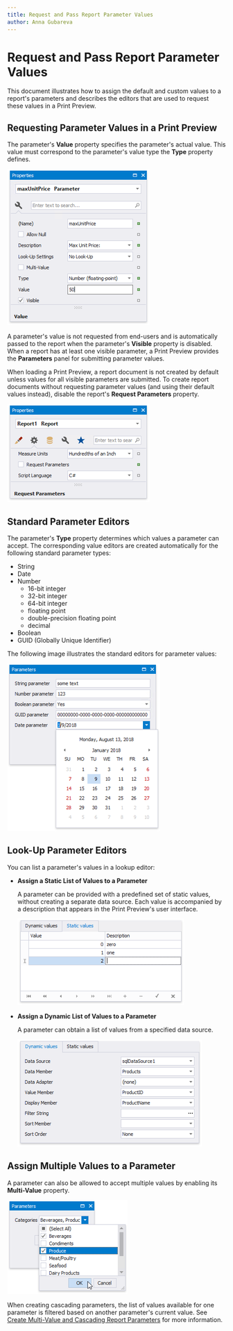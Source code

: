 ```yaml
---
title: Request and Pass Report Parameter Values
author: Anna Gubareva
---
```

# Request and Pass Report Parameter Values

This document illustrates how to assign the default and custom values to a report's parameters and describes the editors that are used to request these values in a Print Preview.

## <a name="requesting"></a>Requesting Parameter Values in a Print Preview
The parameter's **Value** property specifies the parameter's actual value. This value must correspond to the parameter's value type the **Type** property defines.

![](../../../../../images/eurd-win-parameters-settings.png)

A parameter's value is not requested from end-users and is automatically passed to the report when the parameter's **Visible** property is disabled. When a report has at least one visible parameter, a Print Preview provides the **Parameters** panel for submitting parameter values.

When loading a Print Preview, a report document is not created by default unless values for all visible parameters are submitted. To create report documents without requesting parameter values (and using their default values instead), disable the report's **Request Parameters** property.

![](../../../../../images/eurd-win-parameters-report-request-parameters.png)

## <a name="standard"></a>Standard Parameter Editors

The parameter's **Type** property determines which values a parameter can accept. The corresponding value editors are created automatically for the following standard parameter types:

* String
* Date
* Number
	* 16-bit integer
	* 32-bit integer
	* 64-bit integer
	* floating point
	* double-precision floating point
	* decimal
* Boolean
* GUID (Globally Unique Identifier)

The following image illustrates the standard editors for parameter values:

![](../../../../../images/eurd-win-parameters-standard-editors.png)

## <a name="lookup"></a>Look-Up Parameter Editors
You can list a parameter's values in a lookup editor:

* **Assign a Static List of Values to a Parameter**
	
	A parameter can be provided with a predefined set of static values, without creating a separate data source. Each value is accompanied by a description that appears in the Print Preview's user interface.
	
	![](../../../../../images/eurd-win-parameters-static-values.png)
	
* **Assign a Dynamic List of Values to a Parameter**
	
	A parameter can obtain a list of values from a specified data source.
	
	![](../../../../../images/eurd-win-parameters-dynamic-values.png)

## <a name="multivalue"></a> Assign Multiple Values to a Parameter

A parameter can also be allowed to accept multiple values by enabling its **Multi-Value** property.

![](../../../../../images/eurd-win-parameters-multi-value-editor.png)

When creating cascading parameters, the list of values available for one parameter is filtered based on another parameter's current value. See [Create Multi-Value and Cascading Report Parameters](create-multi-value-and-cascading-parameters.md) for more information.